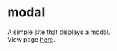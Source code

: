 # modal
A simple site that displays a modal.  
View page [here](https://worthyag.github.io/modal/).
